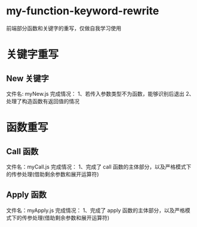 # my-function-keyword-rewrite
前端部分函数和关键字的重写，仅做自我学习使用

# 关键字重写

## New 关键字
文件名: myNew.js
完成情况：
1、若传入参数类型不为函数，能够识别后退出
2、处理了构造函数有返回值的情况

# 函数重写
## Call 函数
文件名：myCall.js
完成情况：
1、完成了 call 函数的主体部分，以及严格模式下的传参处理(借助剩余参数和展开运算符)

## Apply 函数
文件名：myApply.js
完成情况：
1、完成了 apply 函数的主体部分，以及严格模式下的传参处理(借助剩余参数和展开运算符)
